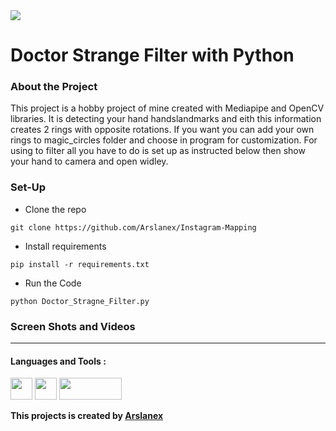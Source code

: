 <img src="https://i.pinimg.com/originals/3f/35/90/3f3590a3809163db554425361295f121.jpg" widht=100% />
<h1> Doctor Strange Filter with Python </h1>
<h3> About the Project </h3>
<p> This project is a hobby project of mine created with Mediapipe and OpenCV libraries. It is detecting your hand handslandmarks and eith this 
information creates 2 rings with  opposite rotations. If you want you can add your own rings to magic_circles folder and choose in program for 
customization. For using to filter all you have to do is set up as instructed below then show your hand to camera and open widley. </p>

<h3> Set-Up </h3>

- Clone the repo 
```
git clone https://github.com/Arslanex/Instagram-Mapping
```
- Install requirements
```
pip install -r requirements.txt
```
- Run the Code
```
python Doctor_Stragne_Filter.py
```
<h3> Screen Shots and Videos</h3>

<hr>

<h4>Languages and Tools :</h4>
<p>
<img src="https://img.shields.io/badge/python-3670A0?style=for-the-badge&logo=python&logoColor=ffdd54" height=35> <img src="https://img.shields.io/badge/opencv-%23white.svg?style=for-the-badge&logo=opencv&logoColor=white" height=35> <img src="https://user-images.githubusercontent.com/44752389/216836685-7061af91-2d80-4345-b76e-503134c9a4d3.png" height=35 width=100> </p>
<p><b>This projects is created by <a href="https://github.com/Arslanex">Arslanex</a></b></p>
